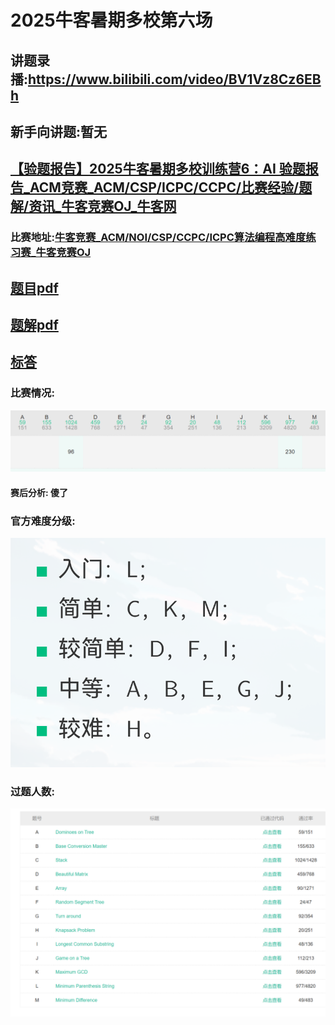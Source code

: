 # 2025牛客暑期多校第六场

## 讲题录播:https://www.bilibili.com/video/BV1Vz8Cz6EBh

## 新手向讲题:暂无

## [【验题报告】2025牛客暑期多校训练营6：AI 验题报告_ACM竞赛_ACM/CSP/ICPC/CCPC/比赛经验/题解/资讯_牛客竞赛OJ_牛客网](https://ac.nowcoder.com/discuss/1527293)

### 比赛地址:[牛客竞赛_ACM/NOI/CSP/CCPC/ICPC算法编程高难度练习赛_牛客竞赛OJ](https://ac.nowcoder.com/acm/contest/108303)

## [题目pdf](./1.pdf)

## [题解pdf](./2.pdf)

## [标答](./233) 

### 比赛情况:

![](.\photos\rank.png)

#### 赛后分析: 傻了

### 官方难度分级:

![](./photos/level.png)

### 过题人数:

![](./photos/ac.png)